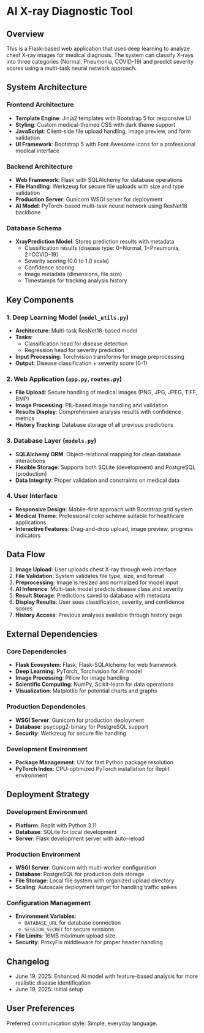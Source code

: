 # AI X-ray Diagnostic Tool

## Overview

This is a Flask-based web application that uses deep learning to analyze chest X-ray images for medical diagnosis. The system can classify X-rays into three categories (Normal, Pneumonia, COVID-19) and predict severity scores using a multi-task neural network approach.

## System Architecture

### Frontend Architecture
- **Template Engine**: Jinja2 templates with Bootstrap 5 for responsive UI
- **Styling**: Custom medical-themed CSS with dark theme support
- **JavaScript**: Client-side file upload handling, image preview, and form validation
- **UI Framework**: Bootstrap 5 with Font Awesome icons for a professional medical interface

### Backend Architecture
- **Web Framework**: Flask with SQLAlchemy for database operations
- **File Handling**: Werkzeug for secure file uploads with size and type validation
- **Production Server**: Gunicorn WSGI server for deployment
- **AI Model**: PyTorch-based multi-task neural network using ResNet18 backbone

### Database Schema
- **XrayPrediction Model**: Stores prediction results with metadata
  - Classification results (disease type: 0=Normal, 1=Pneumonia, 2=COVID-19)
  - Severity scoring (0.0 to 1.0 scale)
  - Confidence scoring
  - Image metadata (dimensions, file size)
  - Timestamps for tracking analysis history

## Key Components

### 1. Deep Learning Model (`model_utils.py`)
- **Architecture**: Multi-task ResNet18-based model
- **Tasks**: 
  - Classification head for disease detection
  - Regression head for severity prediction
- **Input Processing**: Torchvision transforms for image preprocessing
- **Output**: Disease classification + severity score (0-1)

### 2. Web Application (`app.py`, `routes.py`)
- **File Upload**: Secure handling of medical images (PNG, JPG, JPEG, TIFF, BMP)
- **Image Processing**: PIL-based image handling and validation
- **Results Display**: Comprehensive analysis results with confidence metrics
- **History Tracking**: Database storage of all previous predictions

### 3. Database Layer (`models.py`)
- **SQLAlchemy ORM**: Object-relational mapping for clean database interactions
- **Flexible Storage**: Supports both SQLite (development) and PostgreSQL (production)
- **Data Integrity**: Proper validation and constraints on medical data

### 4. User Interface
- **Responsive Design**: Mobile-first approach with Bootstrap grid system
- **Medical Theme**: Professional color scheme suitable for healthcare applications
- **Interactive Features**: Drag-and-drop upload, image preview, progress indicators

## Data Flow

1. **Image Upload**: User uploads chest X-ray through web interface
2. **File Validation**: System validates file type, size, and format
3. **Preprocessing**: Image is resized and normalized for model input
4. **AI Inference**: Multi-task model predicts disease class and severity
5. **Result Storage**: Predictions saved to database with metadata
6. **Display Results**: User sees classification, severity, and confidence scores
7. **History Access**: Previous analyses available through history page

## External Dependencies

### Core Dependencies
- **Flask Ecosystem**: Flask, Flask-SQLAlchemy for web framework
- **Deep Learning**: PyTorch, Torchvision for AI model
- **Image Processing**: Pillow for image handling
- **Scientific Computing**: NumPy, Scikit-learn for data operations
- **Visualization**: Matplotlib for potential charts and graphs

### Production Dependencies
- **WSGI Server**: Gunicorn for production deployment
- **Database**: psycopg2-binary for PostgreSQL support
- **Security**: Werkzeug for secure file handling

### Development Environment
- **Package Management**: UV for fast Python package resolution
- **PyTorch Index**: CPU-optimized PyTorch installation for Replit environment

## Deployment Strategy

### Development Environment
- **Platform**: Replit with Python 3.11
- **Database**: SQLite for local development
- **Server**: Flask development server with auto-reload

### Production Environment
- **WSGI Server**: Gunicorn with multi-worker configuration
- **Database**: PostgreSQL for production data storage
- **File Storage**: Local file system with organized upload directory
- **Scaling**: Autoscale deployment target for handling traffic spikes

### Configuration Management
- **Environment Variables**: 
  - `DATABASE_URL` for database connection
  - `SESSION_SECRET` for secure sessions
- **File Limits**: 16MB maximum upload size
- **Security**: ProxyFix middleware for proper header handling

## Changelog
- June 19, 2025: Enhanced AI model with feature-based analysis for more realistic disease identification
- June 19, 2025: Initial setup

## User Preferences

Preferred communication style: Simple, everyday language.